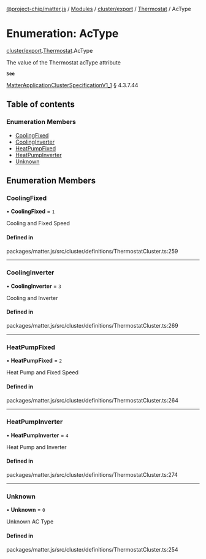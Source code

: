 [@project-chip/matter.js](../README.md) / [Modules](../modules.md) / [cluster/export](../modules/cluster_export.md) / [Thermostat](../modules/cluster_export.Thermostat.md) / AcType

# Enumeration: AcType

[cluster/export](../modules/cluster_export.md).[Thermostat](../modules/cluster_export.Thermostat.md).AcType

The value of the Thermostat acType attribute

**`See`**

[MatterApplicationClusterSpecificationV1_1](../interfaces/spec_export.MatterApplicationClusterSpecificationV1_1.md) § 4.3.7.44

## Table of contents

### Enumeration Members

- [CoolingFixed](cluster_export.Thermostat.AcType.md#coolingfixed)
- [CoolingInverter](cluster_export.Thermostat.AcType.md#coolinginverter)
- [HeatPumpFixed](cluster_export.Thermostat.AcType.md#heatpumpfixed)
- [HeatPumpInverter](cluster_export.Thermostat.AcType.md#heatpumpinverter)
- [Unknown](cluster_export.Thermostat.AcType.md#unknown)

## Enumeration Members

### CoolingFixed

• **CoolingFixed** = ``1``

Cooling and Fixed Speed

#### Defined in

packages/matter.js/src/cluster/definitions/ThermostatCluster.ts:259

___

### CoolingInverter

• **CoolingInverter** = ``3``

Cooling and Inverter

#### Defined in

packages/matter.js/src/cluster/definitions/ThermostatCluster.ts:269

___

### HeatPumpFixed

• **HeatPumpFixed** = ``2``

Heat Pump and Fixed Speed

#### Defined in

packages/matter.js/src/cluster/definitions/ThermostatCluster.ts:264

___

### HeatPumpInverter

• **HeatPumpInverter** = ``4``

Heat Pump and Inverter

#### Defined in

packages/matter.js/src/cluster/definitions/ThermostatCluster.ts:274

___

### Unknown

• **Unknown** = ``0``

Unknown AC Type

#### Defined in

packages/matter.js/src/cluster/definitions/ThermostatCluster.ts:254
